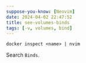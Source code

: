 ```yaml
---
suppose-you-know: [Neovim]
date: 2024-04-02 22:47:52
title: see-volumes-binds
tags: [-v, volumes, bind]
---
```


```
docker inspect <name> | nvim
```

Search `Binds`.

